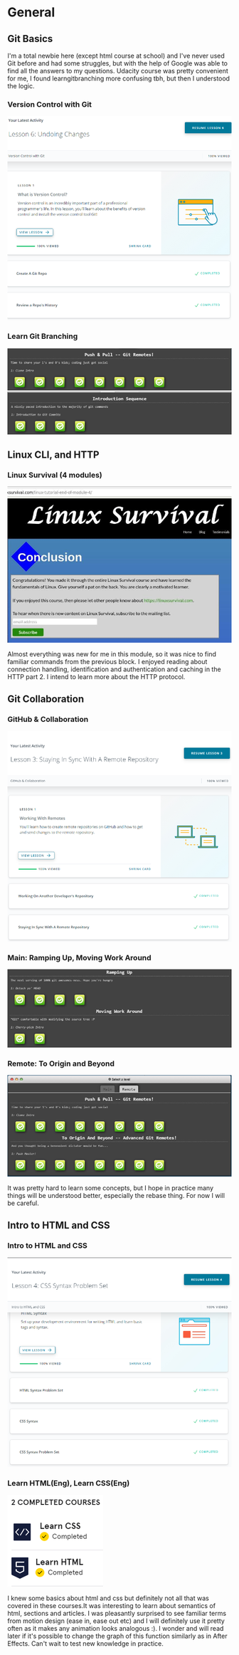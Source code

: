 # General
## Git Basics
I'm a total newbie here (except html course at school) and I've never used Git before and had some struggles, but with the help of Google was able to find all the answers to my questions.
Udacity course was pretty convenient for me, I found learngitbranching more confusing tbh, but then I understood the logic.

### Version Control with Git
![alt text](assets/images/task_git_intro/1_1.png)
### Learn Git Branching
![alt text](assets/images/task_git_intro/1_2.png)
![alt text](assets/images/task_git_intro/1_3.png)

## Linux CLI, and HTTP
### Linux Survival (4 modules)
![alt text](assets/images/task_linux_cli/2.jpg)

Almost everything was new for me in this module, so it was nice to find familiar commands from the previous block. I enjoyed reading about connection handling, identification and authentication and caching in the HTTP part 2. I intend to learn more about the HTTP protocol.

## Git Collaboration
### GitHub & Collaboration
![alt text](assets/images/task_git_collaboration/3_1.png)
### Main: Ramping Up, Moving Work Around
![alt text](assets/images/task_git_collaboration/3_2.png)
### Remote: To Origin and Beyond
![alt text](assets/images/task_git_collaboration/3_3.png)

It was pretty hard to learn some concepts, but I hope in practice many things will be understood better, especially the rebase thing. For now I will be careful.

## Intro to HTML and CSS
### Intro to HTML and CSS
![alt text](assets/images/task_html_css_intro/4_1.png)
### Learn HTML(Eng), Learn CSS(Eng)
![alt text](assets/images/task_html_css_intro/4_2.png)

I knew some basics about html and css but definitely not all that was covered in these courses.It was interesting to learn about semantics of html, sections and articles.
I was pleasantly surprised to see familiar terms from motion design (ease in, ease out etc) and I will definitely use it pretty often as it makes any animation looks analogous :). I wonder and will read later if it's possible to change the graph of this function similarly as in After Effects. Can't wait to test new knowledge in practice.